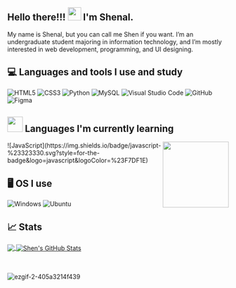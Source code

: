 ## Hello there!!! <img src="https://user-images.githubusercontent.com/73876759/142772251-5fa75384-9eb9-4745-92e8-7f91fd7fa58e.gif" width="30px"> I'm Shenal.
My name is Shenal, but you can call me Shen if you want. I’m an undergraduate student majoring in information technology, and I’m mostly interested in web development, programming, and UI designing.

## 💻 Languages and tools I use and study
![HTML5](https://img.shields.io/badge/html5-%23E34F26.svg?style=for-the-badge&logo=html5&logoColor=white)
![CSS3](https://img.shields.io/badge/css3-%231572B6.svg?style=for-the-badge&logo=css3&logoColor=white)
![Python](https://img.shields.io/badge/python-3670A0?style=for-the-badge&logo=python&logoColor=ffdd54)
![MySQL](https://img.shields.io/badge/mysql-%2300f.svg?style=for-the-badge&logo=mysql&logoColor=white)
![Visual Studio Code](https://img.shields.io/badge/Visual%20Studio%20Code-0078d7.svg?style=for-the-badge&logo=visual-studio-code&logoColor=white)
![GitHub](https://img.shields.io/badge/github-%23121011.svg?style=for-the-badge&logo=github&logoColor=white)
![Figma](https://img.shields.io/badge/figma-%23F24E1E.svg?style=for-the-badge&logo=figma&logoColor=white)

## <img src="https://user-images.githubusercontent.com/73876759/145789114-2975ef3b-5f60-416d-a30e-5da080ea623b.gif" width="35"> Languages I'm currently learning
<img align="right" src="https://user-images.githubusercontent.com/73876759/153703309-74e2fbb8-d44f-4751-ab9f-0e3a0fbddf0b.gif" width="150">
![JavaScript](https://img.shields.io/badge/javascript-%23323330.svg?style=for-the-badge&logo=javascript&logoColor=%23F7DF1E)

## 🖥 OS I use
![Windows](https://img.shields.io/badge/Windows-0078D6?style=for-the-badge&logo=windows&logoColor=white)
![Ubuntu](https://img.shields.io/badge/Ubuntu-E95420?style=for-the-badge&logo=ubuntu&logoColor=white)

## &#x1f4c8; Stats
<a href="https://github.com/Shenixreal/Shenixreal">
  <img align="center" src="https://github-readme-stats.vercel.app/api/top-langs/?username=Shenixreal&hide=java&title_color=ffffff&text_color=c9cacc&icon_color=2bbc8a&bg_color=1d1f21&langs_count=4" />
</a>

<a href="https://github.com/Shenixreal/Shenixreal">
  <img align="center" src="https://github-readme-stats.vercel.app/api?username=Shenixreal&show_icons=true&line_height=27&count_private=true&title_color=ffffff&text_color=c9cacc&icon_color=2bbc8a&bg_color=1d1f21" alt="Shen's GitHub Stats" />
</a>

<br><br>
![ezgif-2-405a3214f439](https://user-images.githubusercontent.com/73876759/145714791-caef2b87-a2f6-4874-9160-e3c0df4558d0.gif)



<!-- ![Top Langs](https://github-readme-stats.vercel.app/api/top-langs/?username=shenixreal&theme=tokyonight)-->

<!---
Shenixreal/Shenixreal is a ✨ special ✨ repository because its `README.md` (this file) appears on your GitHub profile.
You can click the Preview link to take a look at your changes.
--->
<!-- ![Kotlin](https://img.shields.io/badge/kotlin-%230095D5.svg?style=for-the-badge&logo=kotlin&logoColor=white) -->
